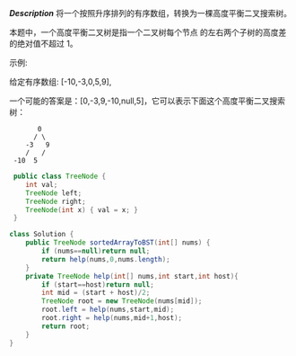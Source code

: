 ***Description***
将一个按照升序排列的有序数组，转换为一棵高度平衡二叉搜索树。

本题中，一个高度平衡二叉树是指一个二叉树每个节点 的左右两个子树的高度差的绝对值不超过 1。

示例:

给定有序数组: [-10,-3,0,5,9],

一个可能的答案是：[0,-3,9,-10,null,5]，它可以表示下面这个高度平衡二叉搜索树：

           0
          / \
        -3   9
        /   /
     -10  5
```java
 public class TreeNode {
    int val;
    TreeNode left;
    TreeNode right;
    TreeNode(int x) { val = x; }
 }

class Solution {
    public TreeNode sortedArrayToBST(int[] nums) {
        if (nums==null)return null;
        return help(nums,0,nums.length);
    }
    private TreeNode help(int[] nums,int start,int host){
        if (start==host)return null;
        int mid = (start + host)/2;
        TreeNode root = new TreeNode(nums[mid]);
        root.left = help(nums,start,mid);
        root.right = help(nums,mid+1,host);
        return root;
    }
}
```
